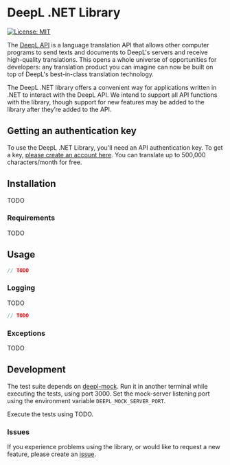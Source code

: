 # DeepL .NET Library

<!-- TODO Nuget package -->
<!-- Other badges? -->
[![License: MIT](https://img.shields.io/badge/license-MIT-blueviolet.svg)](https://github.com/DeepLcom/deepl-dotnet/blob/main/LICENSE)

The [DeepL API](https://www.deepl.com/docs-api?utm_source=github&utm_medium=github-dotnet-readme) is a language
translation API that allows other computer programs to send texts and documents to DeepL's servers and receive
high-quality translations. This opens a whole universe of opportunities for developers: any translation product you can
imagine can now be built on top of DeepL's best-in-class translation technology.

The DeepL .NET library offers a convenient way for applications written in .NET to interact with the DeepL API. We
intend to support all API functions with the library, though support for new features may be added to the library after
they’re added to the API.


## Getting an authentication key

To use the DeepL .NET Library, you'll need an API authentication key. To get a key, [please create an account here](https://www.deepl.com/pro?utm_source=github&utm_medium=github-dotnet-readme#developer). You can translate up to 500,000 characters/month for free.

## Installation
TODO

### Requirements
TODO

## Usage

```c#
// TODO
```
### Logging
TODO

```c#
// TODO
```

### Exceptions
TODO

## Development
The test suite depends on [deepl-mock](https://www.github.com/DeepLcom/deepl-mock). Run it in another terminal while executing the tests, using port 3000. Set the mock-server listening port using the environment variable `DEEPL_MOCK_SERVER_PORT`.

Execute the tests using TODO.

### Issues
If you experience problems using the library, or would like to request a new feature, please create an
[issue](https://www.github.com/DeepLcom/deepl-dotnet/issues). 
